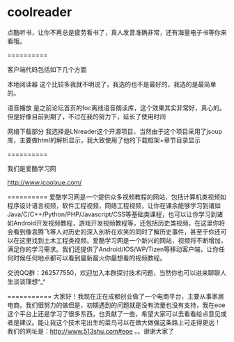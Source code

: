 coolreader
==========

点酷听书，让你不再总是疲劳看书了，真人发音准确非常，还有海量电子书等你来看哦。

==========

客户端代码包括如下几个方面

本地阅读器
      这个比较多我就不明说了，我选的也不是最好的，我选的是最简单的。

语音播放
      是之前论坛首页的foc离线语音朗读库，这个效果其实非常好，真心的。但是好像目前到期了，不过在我的努力下，延长了使用时间

网络下载部分
     我选择是LNreader这个开源项目，当然由于这个项目采用了jsoup库，主要做html的解析显示，我大致使用了他的下载框架+章节目录显示

==========

我们是爱酷学习网   

http://www.icoolxue.com/

==========
爱酷学习网是一个提供众多视频教程的网站，包括计算机类视频如程序设计语言视频，软件工程视频，网络工程视频，让你在课余能够学习到诸如Java/C/C++/Python/PHP/Javascript/CSS等基础类课程，也可以让你学习到诸如Android开发视频教程，游戏开发视频教程等，还包括历史类视频，在这里你将会看到像袁腾飞等人对历史的深入剖析在欢笑的同时了解历史事件，甚至于你还可以在这里找到土木工程类视频。爱酷学习网是一个新兴的网站，视频将不断增加，满足你的学习需求。我们还提供了Android/IOS/WP/Tizen等移动客户端，让你任何时候任何地点都可以看到最新最火你最想看的视频教程。

交流QQ群：262577550，欢迎加入本群探讨技术问题，当然你也可以进来聊聊人生谈谈理想^_^

===========
大家好！我现在正在成都创业做了一个电商平台，主要从事家居电商。我们很努力的做但是，初期遇到的问题就是没有流量也没有支持，我在eoe这个平台上还是学习了很多东西，也贡献了一些，希望大家可以去看看给点意见或者是建议。能让我这个技术宅出生的菜鸟可以在做大做强这条路上可走得更远！ 我们的网址是：http://www.513shu.com#eoe 。。谢谢大家了
